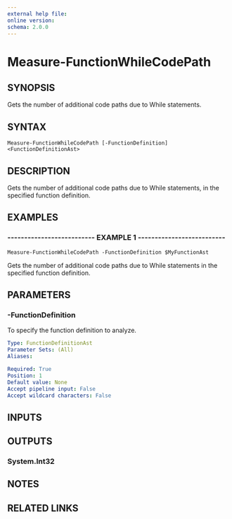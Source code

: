 ```yaml
---
external help file: 
online version: 
schema: 2.0.0
---
```


# Measure-FunctionWhileCodePath

## SYNOPSIS
Gets the number of additional code paths due to While statements.

## SYNTAX

```
Measure-FunctionWhileCodePath [-FunctionDefinition] <FunctionDefinitionAst>
```

## DESCRIPTION
Gets the number of additional code paths due to While statements, in the specified function definition.

## EXAMPLES

### -------------------------- EXAMPLE 1 --------------------------
```
Measure-FunctionWhileCodePath -FunctionDefinition $MyFunctionAst
```

Gets the number of additional code paths due to While statements in the specified function definition.

## PARAMETERS

### -FunctionDefinition
To specify the function definition to analyze.

```yaml
Type: FunctionDefinitionAst
Parameter Sets: (All)
Aliases: 

Required: True
Position: 1
Default value: None
Accept pipeline input: False
Accept wildcard characters: False
```

## INPUTS

## OUTPUTS

### System.Int32

## NOTES

## RELATED LINKS

